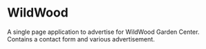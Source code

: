 # WildWood
A single page application to advertise for WildWood Garden Center. Contains a contact form and various advertisement.
